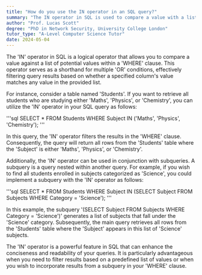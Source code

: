 ```yaml
---
title: "How do you use the IN operator in an SQL query?"
summary: "The IN operator in SQL is used to compare a value with a list of values in a WHERE clause."
author: "Prof. Lucas Scott"
degree: "PhD in Network Security, University College London"
tutor_type: "A-Level Computer Science Tutor"
date: 2024-05-04
---
```


The 'IN' operator in SQL is a logical operator that allows you to compare a value against a list of potential values within a 'WHERE' clause. This operator serves as a shorthand for multiple 'OR' conditions, effectively filtering query results based on whether a specified column's value matches any value in the provided list.

For instance, consider a table named 'Students'. If you want to retrieve all students who are studying either 'Maths', 'Physics', or 'Chemistry', you can utilize the 'IN' operator in your SQL query as follows:

'''sql
SELECT * FROM Students
WHERE Subject IN ('Maths', 'Physics', 'Chemistry');
'''

In this query, the 'IN' operator filters the results in the 'WHERE' clause. Consequently, the query will return all rows from the 'Students' table where the 'Subject' is either 'Maths', 'Physics', or 'Chemistry'.

Additionally, the 'IN' operator can be used in conjunction with subqueries. A subquery is a query nested within another query. For example, if you wish to find all students enrolled in subjects categorized as 'Science', you could implement a subquery with the 'IN' operator as follows:

'''sql
SELECT * FROM Students
WHERE Subject IN (SELECT Subject FROM Subjects WHERE Category = 'Science');
'''

In this example, the subquery '(SELECT Subject FROM Subjects WHERE Category = 'Science')' generates a list of subjects that fall under the 'Science' category. Subsequently, the main query retrieves all rows from the 'Students' table where the 'Subject' appears in this list of 'Science' subjects.

The 'IN' operator is a powerful feature in SQL that can enhance the conciseness and readability of your queries. It is particularly advantageous when you need to filter results based on a predefined list of values or when you wish to incorporate results from a subquery in your 'WHERE' clause.
    